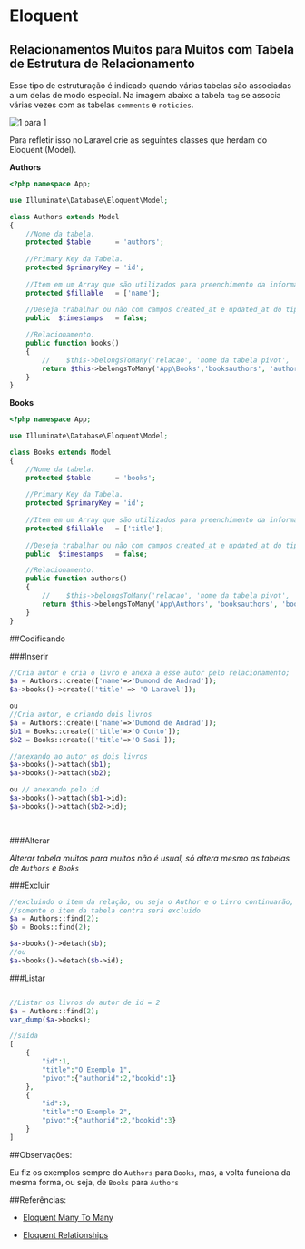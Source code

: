 # Eloquent

## Relacionamentos Muitos para Muitos com Tabela de Estrutura de Relacionamento

Esse tipo de estruturação é indicado quando várias tabelas são associadas a um delas de modo especial. Na imagem abaixo a tabela `tag` se associa várias vezes com as tabelas `comments` e `noticies`.

![1 para 1](https://github.com/diasfulvio/howto/blob/master/images/N-M-Morph.png)

Para refletir isso no Laravel crie as seguintes classes que herdam do Eloquent (Model).

__Authors__

```PHP
<?php namespace App;

use Illuminate\Database\Eloquent\Model;

class Authors extends Model
{
    //Nome da tabela.
    protected $table      = 'authors';
    
    //Primary Key da Tabela.
    protected $primaryKey = 'id';
    
    //Item em um Array que são utilizados para preenchimento da informação.
    protected $fillable   = ['name'];
    
    //Deseja trabalhar ou não com campos created_at e updated_at do tipo timestamp nessa tabela.
    public  $timestamps   = false;

    //Relacionamento.
    public function books()
    {
        //    $this->belongsToMany('relacao', 'nome da tabela pivot', 'key ref. authors em pivot', 'key ref. books em pivot')
        return $this->belongsToMany('App\Books','booksauthors', 'authorid', 'bookid');
    }
}
```

__Books__

```PHP
<?php namespace App;

use Illuminate\Database\Eloquent\Model;

class Books extends Model
{
    //Nome da tabela.
    protected $table      = 'books';
    
    //Primary Key da Tabela.
    protected $primaryKey = 'id';
    
    //Item em um Array que são utilizados para preenchimento da informação.
    protected $fillable   = ['title'];
    
    //Deseja trabalhar ou não com campos created_at e updated_at do tipo timestamp nessa tabela.
    public  $timestamps   = false;

    //Relacionamento.
    public function authors()
    {
        //    $this->belongsToMany('relacao', 'nome da tabela pivot', 'key ref. books em pivot', 'key ref. author em pivot')
        return $this->belongsToMany('App\Authors', 'booksauthors', 'bookid', 'authorid');
    }
}
```

##Codificando

###Inserir
```PHP
//Cria autor e cria o livro e anexa a esse autor pelo relacionamento;
$a = Authors::create(['name'=>'Dumond de Andrad']);
$a->books()->create(['title' => 'O Laravel']);

ou
//Cria autor, e criando dois livros
$a = Authors::create(['name'=>'Dumond de Andrad']);
$b1 = Books::create(['title'=>'O Conto']);
$b2 = Books::create(['title'=>'O Sasi']);

//anexando ao autor os dois livros
$a->books()->attach($b1);
$a->books()->attach($b2);

ou // anexando pelo id
$a->books()->attach($b1->id);
$a->books()->attach($b2->id);

        
```
###Alterar

_Alterar tabela muitos para muitos não é usual, só altera mesmo as tabelas de `Authors` e `Books`_

###Excluir
```PHP
//excluindo o item da relação, ou seja o Author e o Livro continuarão, 
//somente o item da tabela centra será excluido
$a = Authors::find(2);
$b = Books::find(2);

$a->books()->detach($b);
//ou
$a->books()->detach($b->id);
```

###Listar
```PHP

//Listar os livros do autor de id = 2
$a = Authors::find(2);
var_dump($a->books);

//saída
[
    {
        "id":1,
        "title":"O Exemplo 1",
        "pivot":{"authorid":2,"bookid":1}
    },
    {   
        "id":3,
        "title":"O Exemplo 2",
        "pivot":{"authorid":2,"bookid":3}
    }
]
```

##Observações:

Eu fiz os exemplos sempre do `Authors` para `Books`, mas, a volta funciona da mesma forma, ou seja, de `Books` para `Authors`

##Referências: 

- [Eloquent Many To Many](http://laravel.com/docs/5.0/eloquent#many-to-many)
    
- [Eloquent Relationships](http://laravel.com/docs/5.0/eloquent#relationships)

